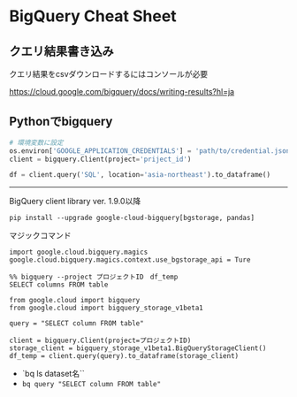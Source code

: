 # BigQuery Cheat Sheet

## クエリ結果書き込み

クエリ結果をcsvダウンロードするにはコンソールが必要

https://cloud.google.com/bigquery/docs/writing-results?hl=ja

## Pythonでbigquery

```python
# 環境変数に設定
os.environ['GOOGLE_APPLICATION_CREDENTIALS'] = 'path/to/credential.json'
client = bigquery.Client(project='priject_id')

df = client.query('SQL', location='asia-northeast').to_dataframe()
```

-----------------------

BigQuery client library ver. 1.9.0以降
```
pip install --upgrade google-cloud-bigquery[bgstorage, pandas]
```

マジックコマンド

```
import google.cloud.bigquery.magics
google.cloud.bigquery.magics.context.use_bgstorage_api = Ture

%% bigquery --project プロジェクトID　df_temp
SELECT columns FROM table
```

```
from google.cloud import bigquery
from google.cloud import bigquery_storage_v1beta1

query = "SELECT column FROM table"

client = bigquery.Client(project=プロジェクトID)
storage_client = bigquery_storage_v1beta1.BigQueryStorageClient()
df_temp = client.query(query).to_dataframe(storage_client)
```

- `bq ls dataset名``
- `bq query "SELECT column FROM table"`
